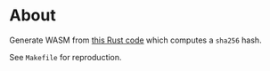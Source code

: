 # About

Generate WASM from [this Rust code](https://github.com/near/wasmtime/issues/90#issuecomment-1836020769) which computes a `sha256` hash.

See `Makefile` for reproduction.
